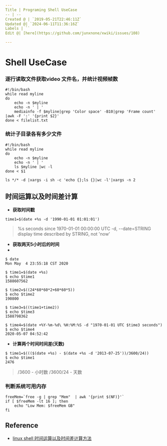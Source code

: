 ```yaml
---
Title | Programing Shell UseCase
-- | --
Created @ | `2019-05-21T22:46:11Z`
Updated @| `2024-06-11T11:36:16Z`
Labels | ``
Edit @| [here](https://github.com/junxnone/xwiki/issues/108)

---
```

# Shell UseCase

### 逐行读取文件获取video 文件名，并统计视频帧数

```
#!/bin/bash
while read myline
do
    echo -n $myline
    echo -n ' | '
    mediainfo -f $myline|grep 'Color space' -B10|grep 'Frame count' |awk -F ':' '{print $2}'
done < filelist.txt
```

### 统计子目录各有多少文件

```
#!/bin/bash
while read myline
do
    echo -n $myline
    echo -n ' | '
    ls $myline |wc -l
done < $1

```

```
ls */* -d |xargs -i sh -c 'echo {};ls {}|wc -l'|xargs -n 2
```

## 时间运算以及时间差计算

- **获取时间戳**
 
```
time1=$(date +%s -d '1990-01-01 01:01:01')
```
>  %s   seconds since 1970-01-01 00:00:00 UTC
>   -d, --date=STRING          display time described by STRING, not 'now'

- **获取两天5小时后的时间**
- 
```
$ date
Mon May  4 23:55:18 CST 2020

$ time1=$(date +%s)
$ echo $time1
1588607562

$ time2=$((24*60*60*2+60*60*5))
$ echo $time2
190800

$ time3=$((time1+time2))
$ echo $time3
1588798362

$ time4=$(date +%Y-%m-%d\ %H:%M:%S -d "1970-01-01 UTC $time3 seconds")
$ echo $time4
2020-05-07 04:52:42
```

- **计算两个时间时间差(天数)**

```
$ time1=$((($(date +%s) - $(date +%s -d '2013-07-25'))/3600/24))
$ echo $time1
2476
```
> /3600 - 小时数
> /3600/24 - 天数


###  判断系统可用内存

```
freeMem=`free -g | grep "Mem"  | awk '{print $(NF)}'`
if [ $freeMem -lt 16 ]; then
    echo "Low Mem: $freeMem GB"
fi
```

## Reference
- [linux shell 时间运算以及时间差计算方法](https://mp.weixin.qq.com/s/7QnycDf_D7jZJUGrdhrZ5w)

